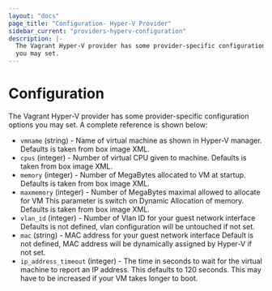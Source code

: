```yaml
---
layout: "docs"
page_title: "Configuration- Hyper-V Provider"
sidebar_current: "providers-hyperv-configuration"
description: |-
  The Vagrant Hyper-V provider has some provider-specific configuration options
  you may set.
---
```


# Configuration

The Vagrant Hyper-V provider has some provider-specific configuration options
you may set. A complete reference is shown below:

  * `vmname` (string) - Name of virtual machine as shown in Hyper-V manager.
    Defaults is taken from box image XML.
  * `cpus` (integer) - Number of virtual CPU given to machine.
    Defaults is taken from box image XML.
  * `memory` (integer) - Number of MegaBytes allocated to VM at startup.
    Defaults is taken from box image XML.
  * `maxmemory` (integer) - Number of MegaBytes maximal allowed to allocate for VM
    This parameter is switch on Dynamic Allocation of memory.
    Defaults is taken from box image XML.
  * `vlan_id` (integer) - Number of Vlan ID for your guest network interface
    Defaults is not defined, vlan configuration will be untouched if not set.
  * `mac` (string) - MAC address for your guest network interface
    Default is not defined, MAC address will be dynamically assigned by Hyper-V if not set.
  * `ip_address_timeout` (integer) - The time in seconds to wait for the
    virtual machine to report an IP address. This defaults to 120 seconds.
    This may have to be increased if your VM takes longer to boot.
